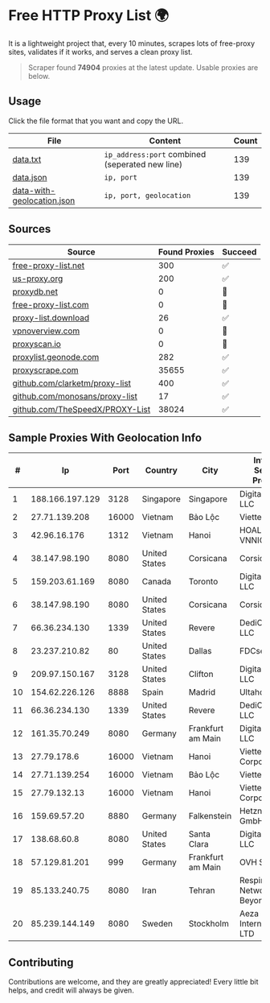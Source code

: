 
# Free HTTP Proxy List 🌍

It is a lightweight project that, every 10 minutes, scrapes lots of free-proxy sites, validates if it works, and serves a clean proxy list.


> Scraper found **74904** proxies at the latest update. Usable proxies are below.

## Usage

Click the file format that you want and copy the URL.


|File|Content|Count|
|----|-------|-----|
|[data.txt](https://raw.githubusercontent.com/themiralay/Proxy-List-World/master/data.txt)|`ip_address:port` combined (seperated new line)|139|
|[data.json](https://raw.githubusercontent.com/themiralay/Proxy-List-World/master/data.json)|`ip, port`|139|
|[data-with-geolocation.json](https://raw.githubusercontent.com/themiralay/Proxy-List-World/master/data-with-geolocation.json)|`ip, port, geolocation`|139|

## Sources

|Source|Found Proxies|Succeed|
|------|-------------|-------|
|[free-proxy-list.net](https://free-proxy-list.net)|300|✅|
|[us-proxy.org](https://www.us-proxy.org)|200|✅|
|[proxydb.net](http://proxydb.net)|0|🚫|
|[free-proxy-list.com](https://free-proxy-list.com/?page=&port=&type%5B%5D=http&type%5B%5D=https&up_time=0&search=Search)|0|🚫|
|[proxy-list.download](https://www.proxy-list.download/HTTP)|26|✅|
|[vpnoverview.com](https://vpnoverview.com/privacy/anonymous-browsing/free-proxy-servers)|0|🚫|
|[proxyscan.io](https://www.proxyscan.io)|0|🚫|
|[proxylist.geonode.com](https://proxylist.geonode.com/api/proxy-list?limit=300&page=1&sort_by=lastChecked&sort_type=desc&protocols=http,https)|282|✅|
|[proxyscrape.com](https://api.proxyscrape.com/v2/?request=displayproxies&protocol=http&timeout=10000&country=all&ssl=all&anonymity=all)|35655|✅|
|[github.com/clarketm/proxy-list](https://raw.githubusercontent.com/clarketm/proxy-list/master/proxy-list-raw.txt)|400|✅|
|[github.com/monosans/proxy-list](https://raw.githubusercontent.com/monosans/proxy-list/main/proxies/http.txt)|17|✅|
|[github.com/TheSpeedX/PROXY-List](https://raw.githubusercontent.com/TheSpeedX/PROXY-List/master/http.txt)|38024|✅|


## Sample Proxies With Geolocation Info

|#|Ip|Port|Country|City|Internet Service Provider|
|-|--|----|-------|----|-------------------------|
|1|188.166.197.129|3128|Singapore|Singapore|DigitalOcean, LLC|
|2|27.71.139.208|16000|Vietnam|Bảo Lộc|Viettel Group|
|3|42.96.16.176|1312|Vietnam|Hanoi|HOALAC-VNNIC|
|4|38.147.98.190|8080|United States|Corsicana|Corsicana ISD|
|5|159.203.61.169|8080|Canada|Toronto|DigitalOcean, LLC|
|6|38.147.98.190|8080|United States|Corsicana|Corsicana ISD|
|7|66.36.234.130|1339|United States|Revere|DediOutlet, LLC|
|8|23.237.210.82|80|United States|Dallas|FDCservers.net|
|9|209.97.150.167|3128|United States|Clifton|DigitalOcean, LLC|
|10|154.62.226.126|8888|Spain|Madrid|Ultahost, Inc.|
|11|66.36.234.130|1339|United States|Revere|DediOutlet, LLC|
|12|161.35.70.249|8080|Germany|Frankfurt am Main|DigitalOcean, LLC|
|13|27.79.178.6|16000|Vietnam|Hanoi|Viettel Corporation|
|14|27.71.139.254|16000|Vietnam|Bảo Lộc|Viettel Group|
|15|27.79.132.13|16000|Vietnam|Hanoi|Viettel Corporation|
|16|159.69.57.20|8880|Germany|Falkenstein|Hetzner Online GmbH|
|17|138.68.60.8|8080|United States|Santa Clara|DigitalOcean, LLC|
|18|57.129.81.201|999|Germany|Frankfurt am Main|OVH SAS|
|19|85.133.240.75|8080|Iran|Tehran|Respina Networks & Beyond PJSC|
|20|85.239.144.149|8080|Sweden|Stockholm|Aeza International LTD|



## Contributing

Contributions are welcome, and they are greatly appreciated! Every
little bit helps, and credit will always be given.

